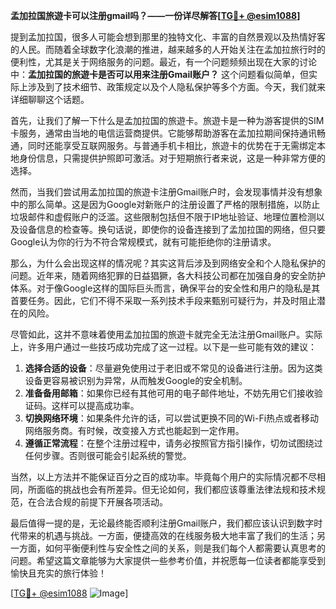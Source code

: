 **孟加拉国旅遊卡可以注册gmail吗？——一份详尽解答[[TG💪+ @esim1088](https://t.me/s/esim1088)]**

提到孟加拉国，很多人可能会想到那里的独特文化、丰富的自然景观以及热情好客的人民。而随着全球数字化浪潮的推进，越来越多的人开始关注在孟加拉旅行时的便利性，尤其是关于网络服务的问题。最近，有一个问题频频出现在大家的讨论中：**孟加拉国的旅遊卡是否可以用来注册Gmail账户？** 这个问题看似简单，但实际上涉及到了技术细节、政策规定以及个人隐私保护等多个方面。今天，我们就来详细聊聊这个话题。

首先，让我们了解一下什么是孟加拉国的旅遊卡。旅遊卡是一种为游客提供的SIM卡服务，通常由当地的电信运营商提供。它能够帮助游客在孟加拉期间保持通讯畅通，同时还能享受互联网服务。与普通手机卡相比，旅遊卡的优势在于无需绑定本地身份信息，只需提供护照即可激活。对于短期旅行者来说，这是一种非常方便的选择。

然而，当我们尝试用孟加拉国的旅遊卡注册Gmail账户时，会发现事情并没有想象中的那么简单。这是因为Google对新账户的注册设置了严格的限制措施，以防止垃圾邮件和虚假账户的泛滥。这些限制包括但不限于IP地址验证、地理位置检测以及设备信息的检查等。换句话说，即使你的设备连接到了孟加拉国的网络，但只要Google认为你的行为不符合常规模式，就有可能拒绝你的注册请求。

那么，为什么会出现这样的情况呢？其实这背后涉及到网络安全和个人隐私保护的问题。近年来，随着网络犯罪的日益猖獗，各大科技公司都在加强自身的安全防护体系。对于像Google这样的国际巨头而言，确保平台的安全性和用户的隐私是其首要任务。因此，它们不得不采取一系列技术手段来甄别可疑行为，并及时阻止潜在的风险。

尽管如此，这并不意味着使用孟加拉国的旅遊卡就完全无法注册Gmail账户。实际上，许多用户通过一些技巧成功完成了这一过程。以下是一些可能有效的建议：

1. **选择合适的设备**：尽量避免使用过于老旧或不常见的设备进行注册。因为这类设备更容易被识别为异常，从而触发Google的安全机制。
2. **准备备用邮箱**：如果你已经有其他可用的电子邮件地址，不妨先用它们接收验证码。这样可以提高成功率。
3. **切换网络环境**：如果条件允许的话，可以尝试更换不同的Wi-Fi热点或者移动网络服务商。有时候，改变接入方式也能起到一定作用。
4. **遵循正常流程**：在整个注册过程中，请务必按照官方指引操作，切勿试图绕过任何步骤。否则很可能会引起系统的警觉。

当然，以上方法并不能保证百分之百的成功率。毕竟每个用户的实际情况都不尽相同，所面临的挑战也会有所差异。但无论如何，我们都应该尊重法律法规和技术规范，在合法合规的前提下开展各项活动。

最后值得一提的是，无论最终能否顺利注册Gmail账户，我们都应该认识到数字时代带来的机遇与挑战。一方面，便捷高效的在线服务极大地丰富了我们的生活；另一方面，如何平衡便利性与安全性之间的关系，则是我们每个人都需要认真思考的问题。希望这篇文章能够为大家提供一些参考价值，并祝愿每一位读者都能享受到愉快且充实的旅行体验！

[[TG💪+ @esim1088](https://t.me/s/esim1088) ![Image](https://i.postimg.cc/4NQfJmqS/Snipaste-2025-05-13-00-14-12.png)]